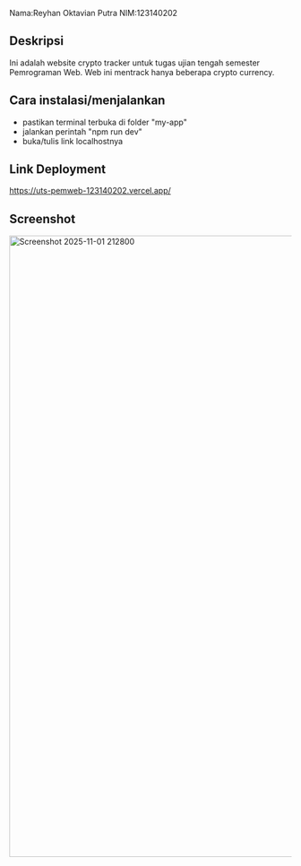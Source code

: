 Nama:Reyhan Oktavian Putra
NIM:123140202

## Deskripsi
Ini adalah website crypto tracker untuk tugas ujian tengah semester Pemrograman Web. Web ini mentrack hanya beberapa crypto currency.

## Cara instalasi/menjalankan
- pastikan terminal terbuka di folder "my-app"
- jalankan perintah "npm run dev"
- buka/tulis link localhostnya

## Link Deployment
https://uts-pemweb-123140202.vercel.app/

## Screenshot
<img width="1244" height="1109" alt="Screenshot 2025-11-01 212800" src="https://github.com/user-attachments/assets/4221ed69-3c4d-41b1-858b-38d23d74370c" />
